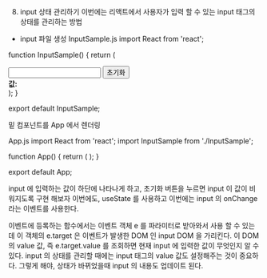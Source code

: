 8. input 상태 관리하기
이번에는 리액트에서 사용자가 입력 할 수 있는 input 태그의 상태를 관리하는 방법

- input 파일 생성
InputSample.js
import React from 'react';

function InputSample() {
  return (
    <div>
      <input />
      <button>초기화</button>
      <div>
        <b>값: </b>
      </div>
    </div>
  );
}

export default InputSample;

밑 컴포넌트를 App 에서 렌더링

App.js
import React from 'react';
import InputSample from './InputSample';

function App() {
  return (
    <InputSample />
  );
}

export default App;

input 에 입력하는 값이 하단에 나타나게 하고, 초기화 버튼을 누르면 input 이 값이 비워지도록 구현 해보자
이번에도, useState 를 사용하고 이번에는 input 의 onChange 라는 이벤트를 사용한다.

이벤트에 등록하는 함수에서는 이벤트 객체 e 를 파라미터로 받아와서 사용 할 수 있는데 이 객체의 e.target 은 이벤트가 발생한 DOM 인 input DOM 을 가리킨다.
이 DOM 의 value 값, 즉 e.target.value 를 조회하면 현재 input 에 입력한 값이 무엇인지 알 수 있다.
input 의 상태를 관리할 때에는 input 태그의 value 값도 설정해주는 것이 중요하다. 그렇게 해야, 상태가 바뀌었을때 input 의 내용도 업데이트 된다.
